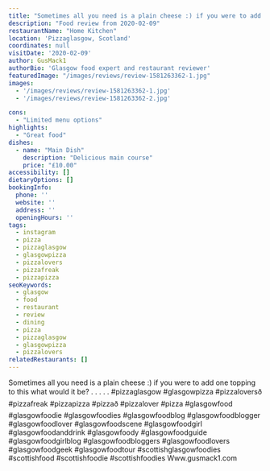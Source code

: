 ```yaml
---
title: "Sometimes all you need is a plain cheese :) if you were to add one topping to this what would it be? ."
description: "Food review from 2020-02-09"
restaurantName: "Home Kitchen"
location: 'Pizzaglasgow, Scotland'
coordinates: null
visitDate: '2020-02-09'
author: GusMack1
authorBio: 'Glasgow food expert and restaurant reviewer'
featuredImage: "/images/reviews/review-1581263362-1.jpg"
images:
  - '/images/reviews/review-1581263362-1.jpg'
  - '/images/reviews/review-1581263362-2.jpg'

cons:
  - "Limited menu options"
highlights:
  - "Great food"
dishes:
  - name: "Main Dish"
    description: "Delicious main course"
    price: "£10.00"
accessibility: []
dietaryOptions: []
bookingInfo:
  phone: ''
  website: ''
  address: ''
  openingHours: ''
tags:
  - instagram
  - pizza
  - pizzaglasgow
  - glasgowpizza
  - pizzalovers
  - pizzafreak
  - pizzapizza
seoKeywords:
  - glasgow
  - food
  - restaurant
  - review
  - dining
  - pizza
  - pizzaglasgow
  - glasgowpizza
  - pizzalovers
relatedRestaurants: []
---
```

Sometimes all you need is a plain cheese :) if you were to add one topping to this what would it be? .
.
.
.
.
#pizzaglasgow #glasgowpizza #pizzaloversð #pizzafreak #pizzapizza #pizzað #pizzalover #pizza #glasgowfood #glasgowfoodie #glasgowfoodies #glasgowfoodblog #glasgowfoodblogger #glasgowfoodlover #glasgowfoodscene #glasgowfoodgirl #glasgowfoodanddrink #glasgowfoody #glasgowfoodguide #glasgowfoodgirlblog #glasgowfoodbloggers #glasgowfoodlovers #glasgowfoodgeek #glasgowfoodtour #scottishglasgowfoodies #scottishfood #scottishfoodie #scottishfoodies
Www.gusmack1.com
